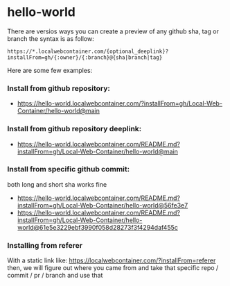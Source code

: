 # hello-world

There are versios ways you can create a preview of any github sha, tag or branch
the syntax is as follow:
```
https://*.localwebcontainer.com/{optional_deeplink}?installFrom=gh/{:owner}/{:branch}@{sha|branch|tag}
```

Here are some few examples:

### Install from github repository:
- https://hello-world.localwebcontainer.com/?installFrom=gh/Local-Web-Container/hello-world@main


### Install from github repository deeplink:
- https://hello-world.localwebcontainer.com/README.md?installFrom=gh/Local-Web-Container/hello-world@main


### Install from specific github commit:
both long and short sha works fine
- https://hello-world.localwebcontainer.com/README.md?installFrom=gh/Local-Web-Container/hello-world@56fe3e7
- https://hello-world.localwebcontainer.com/README.md?installFrom=gh/Local-Web-Container/hello-world@61e5e3229ebf3990f058d28273f3f4294daf455c


### Installing from referer
With a static link like: https://localwebcontainer.com/?installFrom=referer then, we will figure out where you came from and take that specific repo / commit / pr / branch and use that
